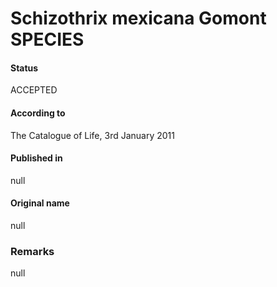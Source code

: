 # Schizothrix mexicana Gomont SPECIES

#### Status
ACCEPTED

#### According to
The Catalogue of Life, 3rd January 2011

#### Published in
null

#### Original name
null

### Remarks
null